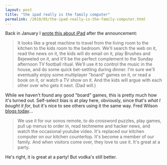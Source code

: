 ```yaml
---
layout: post
title: "the ipad really is the family computer"
permalink: /2010/05/the-ipad-really-is-the-family-computer.html
---
```


<p>Back in January I <a href="http://www.sippey.com/2010/01/the-ipad-is-the-family-computer.html">wrote this about iPad</a> after the announcement:</p>

<blockquote>
  <p>It looks like a great machine to travel from the living room to the kitchen to the kids room to the bedroom. We'll search the web on it, read the news on it, the kids will do email on it, play Brushes and Bejeweled on it, and it'll be the perfect complement to the Sunday afternoon TV football ritual. We'll use it to control the music in the house, and do some quick bet-settling during dinner. I'm sure we'll eventually enjoy some multiplayer "board" games on it, or read a book on it, or watch a TV show on it. And the kids will argue with each other over who gets it next. (Dad will.)</p>
</blockquote>

<p>While we haven't found any good "board" games, this is pretty much how it's turned out.  Self-select bias is at play here, obviously, since that's <em>what I bought it for</em>, but it's nice to see others using it the same way.  Fred Wilson <a href="http://www.avc.com/a_vc/2010/05/ive-changed-my-mind-about-the-ipad.html">blogs today</a>...</p>

<blockquote>
  <p>We use it for our sonos remote, to do crossword puzzles, play games, pull up menus to order in, read techmeme and hacker news, and watch the occasional youtube video. It's replaced our kitchen computer on our kitchen countertop. It's become a member of our family. And when visitors come over, they love to use it. It's great at a party.</p>
</blockquote>

<p>He's right, it is great at a party!  But vodka's still better.</p>



